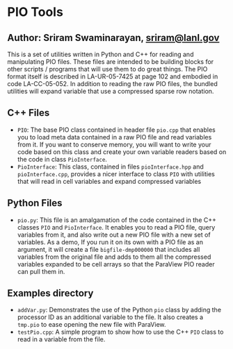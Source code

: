 # PIO Tools
## Author: Sriram Swaminarayan, sriram@lanl.gov
This is a set of utilities written in Python and C++ for reading and
manipulating PIO files. These files are intended to be building blocks
for other scripts / programs that will use them to do great things.
The PIO format itself is described in LA-UR-05-7425 at page 102 and
embodied in code LA-CC-05-052.  In addition to reading the raw PIO
files, the bundled utilities will expand variable that use a
compressed sparse row notation.

## C++ Files
* `PIO`: The base PIO class contained in header file `pio.cpp` that
	enables you to load meta data contained in a raw PIO file and read
	variables from it.  If you want to conserve memory, you will want
	to write your code based on this class and create your own
	variable readers based on the code in class `PioInterface`.
* `PioInterface`: This class, contained in files `pioInterface.hpp`
      and `pioInterface.cpp`, provides a nicer interface to class
      `PIO` with utilities that will read in cell variables and expand
      compressed variables
	  
## Python Files
* `pio.py`: This file is an amalgamation of the code contained in the
   C++ classes `PIO` and `PioInterface`.  It enables you to read a PIO
   file, query variables from it, and also write out a new PIO file
   with a new set of variables.  As a demo, If you run it on its own
   with a PIO file as an argument, it will create a file
   `bigfile-dmp000000` that includes all variables from the original
   file and adds to them all the compressed variables expanded to be
   cell arrays so that the ParaView PIO reader can pull them in.


## Examples directory
* `addVar.py`: Demonstrates the use of the Python `pio` class by
  adding the processor ID as an additional variable to the file.  It
  also creates a `tmp.pio` to ease opening the new file with
  ParaView.
* `testPio.cpp`: A simple program to show how to use the C++ `PIO`
  class to read in a variable from the file.

